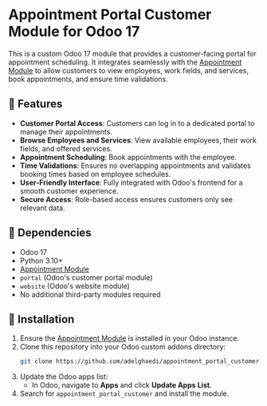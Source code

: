 # Appointment Portal Customer Module for Odoo 17

This is a custom Odoo 17 module that provides a customer-facing portal for appointment scheduling. It integrates seamlessly with the [Appointment Module](https://github.com/adelghaedi/appointment_module) to allow customers to view employees, work fields, and services, book appointments, and ensure time validations.

## 🔧 Features

- **Customer Portal Access**: Customers can log in to a dedicated portal to manage their appointments.
- **Browse Employees and Services**: View available employees, their work fields, and offered services.
- **Appointment Scheduling**: Book appointments with the employee.
- **Time Validations**: Ensures no overlapping appointments and validates booking times based on employee schedules.
- **User-Friendly Interface**: Fully integrated with Odoo's frontend for a smooth customer experience.
- **Secure Access**: Role-based access ensures customers only see relevant data.

## 🧩 Dependencies

- Odoo 17
- Python 3.10+
- [Appointment Module](https://github.com/adelghaedi/appointment_module)
- `portal` (Odoo's customer portal module)
- `website` (Odoo's website module)
- No additional third-party modules required

## 🚀 Installation

1. Ensure the [Appointment Module](https://github.com/adelghaedi/appointment_module) is installed in your Odoo instance.
2. Clone this repository into your Odoo custom addons directory:
   ```bash
   git clone https://github.com/adelghaedi/appointment_portal_customer.git
   ```
3. Update the Odoo apps list:
   - In Odoo, navigate to **Apps** and click **Update Apps List**.
4. Search for `appointment_portal_customer` and install the module.